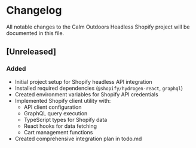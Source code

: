 # Changelog

All notable changes to the Calm Outdoors Headless Shopify project will be documented in this file.

## [Unreleased]

### Added
- Initial project setup for Shopify headless API integration
- Installed required dependencies (`@shopify/hydrogen-react`, `graphql`)
- Created environment variables for Shopify API credentials
- Implemented Shopify client utility with:
  - API client configuration
  - GraphQL query execution
  - TypeScript types for Shopify data
  - React hooks for data fetching
  - Cart management functions
- Created comprehensive integration plan in todo.md
